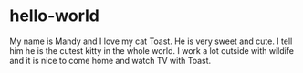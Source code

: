 # hello-world

My name is Mandy and I love my cat Toast. He is very sweet and cute. I tell him he is the cutest kitty in the whole world. I work a lot outside with wildife and it is nice to come home and watch TV with Toast. 

